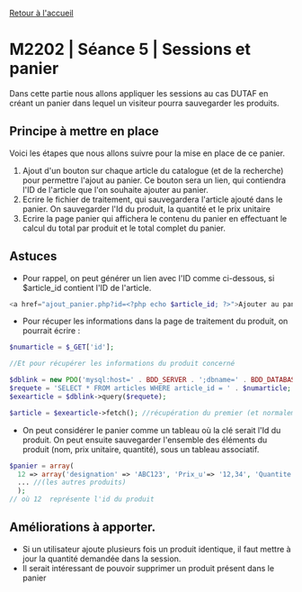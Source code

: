 [Retour à l'accueil](README.md)

# M2202 | Séance 5 | Sessions et panier

Dans cette partie nous allons appliquer les sessions au cas DUTAF en créant un panier dans lequel un visiteur pourra sauvegarder les produits.

## Principe à mettre en place

Voici les étapes que nous allons suivre pour la mise en place de ce panier.

1. Ajout d'un bouton sur chaque article du catalogue (et de la recherche) pour permettre l'ajout au panier. Ce bouton sera un lien, qui contiendra l'ID de l'article que l'on souhaite ajouter au panier.
2. Ecrire le fichier de traitement, qui sauvegardera l'article ajouté dans le panier. On sauvegarder l'Id du produit, la quantité et le prix unitaire
3. Ecrire la page panier qui affichera le contenu du panier en effectuant le calcul du total par produit et le total complet du panier.

## Astuces

* Pour rappel, on peut générer un lien avec l'ID comme ci-dessous, si $article_id contient l'ID de l'article.

```php
<a href="ajout_panier.php?id=<?php echo $article_id; ?>">Ajouter au panier</a>
```

* Pour récuper les informations dans la page de traitement du produit, on pourrait écrire :

```php
$numarticle = $_GET['id'];

//Et pour récupérer les informations du produit concerné

$dblink = new PDO('mysql:host=' . BDD_SERVER . ';dbname=' . BDD_DATABASE . '; charset=utf8', BDD_USER, BDD_PASSWORD);
$requete = 'SELECT * FROM articles WHERE article_id = ' . $numarticle;
$exearticle = $dblink->query($requete);

$article = $exearticle->fetch(); //récupération du premier (et normalement unique, enregistrement)

```

* On peut considérer le panier comme un tableau où la clé serait l'Id du produit. On peut ensuite sauvegarder l'ensemble des éléments du produit (nom, prix unitaire, quantité), sous un tableau associatif.

```php
$panier = array(
  12 => array('designation' => 'ABC123', 'Prix_u'=> '12,34', 'Quantite' => 3), 
  ... //(les autres produits)
  );
// où 12  représente l'id du produit
```

## Améliorations à apporter.

* Si un utilisateur ajoute plusieurs fois un produit identique, il faut mettre à jour la quantité demandée dans la session.
* Il serait intéressant de pouvoir supprimer un produit présent dans le panier
